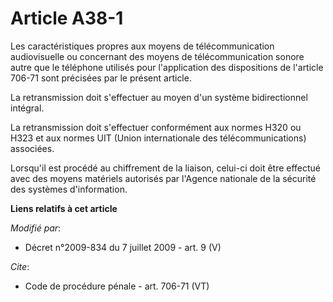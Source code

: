 # Article A38-1

Les caractéristiques propres aux moyens de télécommunication audiovisuelle ou concernant des moyens de télécommunication
sonore autre que le téléphone utilisés pour l'application des dispositions de l'article 706-71 sont précisées par le présent
article. 

La retransmission doit s'effectuer au moyen d'un système bidirectionnel intégral. 

La retransmission doit s'effectuer conformément aux normes H320 ou H323 et aux normes UIT (Union internationale des
télécommunications) associées. 

Lorsqu'il est procédé au chiffrement de la liaison, celui-ci doit être effectué avec des moyens matériels autorisés par
l'Agence nationale de la sécurité des systèmes d'information.

**Liens relatifs à cet article**

_Modifié par_:

  - Décret n°2009-834 du 7 juillet 2009 - art. 9 (V)

_Cite_:

  - Code de procédure pénale - art. 706-71 (VT)
